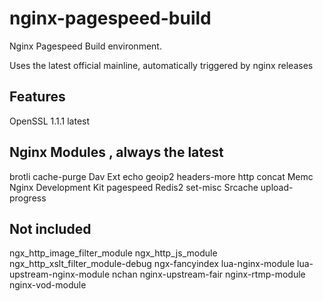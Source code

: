 # nginx-pagespeed-build
Nginx Pagespeed Build environment.

Uses the latest official mainline, automatically triggered by nginx releases

## Features
OpenSSL 1.1.1 latest

## Nginx Modules , always the latest
brotli
cache-purge
Dav Ext
echo
geoip2
headers-more
http concat
Memc
Nginx Development Kit
pagespeed
Redis2
set-misc
Srcache
upload-progress

## Not included
ngx_http_image_filter_module
ngx_http_js_module
ngx_http_xslt_filter_module-debug
ngx-fancyindex
lua-nginx-module
lua-upstream-nginx-module
nchan
nginx-upstream-fair
nginx-rtmp-module
nginx-vod-module
